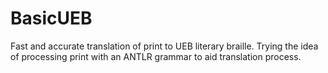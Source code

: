 # BasicUEB
Fast and  accurate translation of print to UEB literary braille.
Trying the idea of processing print with an ANTLR grammar to aid translation process.
